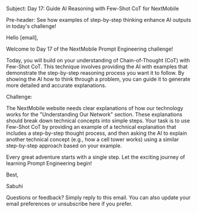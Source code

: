 Subject: Day 17: Guide AI Reasoning with Few-Shot CoT for NextMobile

Pre-header: See how examples of step-by-step thinking enhance AI outputs in today's challenge!

Hello [email],

Welcome to Day 17 of the NextMobile Prompt Engineering challenge!

Today, you will build on your understanding of Chain-of-Thought (CoT) with Few-Shot CoT. This technique involves providing the AI with examples that demonstrate the step-by-step reasoning process you want it to follow. By showing the AI how to think through a problem, you can guide it to generate more detailed and accurate explanations.

Challenge:

The NextMobile website needs clear explanations of how our technology works for the "Understanding Our Network" section. These explanations should break down technical concepts into simple steps. Your task is to use Few-Shot CoT by providing an example of a technical explanation that includes a step-by-step thought process, and then asking the AI to explain another technical concept (e.g., how a cell tower works) using a similar step-by-step approach based on your example.

Every great adventure starts with a single step. Let the exciting journey of learning Prompt Engineering begin!

Best,

Sabuhi

Questions or feedback? Simply reply to this email. You can also update your email preferences or unsubscribe here if you prefer. 